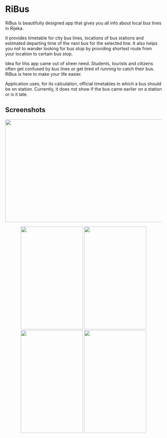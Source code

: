 # RiBus

RiBus is beautifully designed app that gives you all info about local bus lines in Rijeka.
 
It provides timetable for city bus lines, locations of bus stations and estimated departing time of the next bus for the selected line. It also helps you not to wander looking for bus stop by providing shortest route from your location to certain bus stop.
 
Idea for this app came out of sheer need. Students, tourists and citizens often get confused by bus lines or get tired of running to catch their bus. RiBus is here to make your life easier.

Application uses, for its calculation, official timetables in which a bus should be on station. Currently, it does not show if the bus came earlier on a station or is it late.

## Screenshots

<p align="center"><img src="https://github.com/marioloncar/RiBus-Android/blob/master/screenshots/home.png" width="520" height="330"></p>
<p align="center">
<img src="https://github.com/marioloncar/RiBus-Android/blob/master/screenshots/maps.png" width="200" height="330">
<img src="https://github.com/marioloncar/RiBus-Android/blob/master/screenshots/stations.png" width="200" height="330">
<img src="https://github.com/marioloncar/RiBus-Android/blob/master/screenshots/time_calculation.png" width="200" height="330">
<img src="https://github.com/marioloncar/RiBus-Android/blob/master/screenshots/timetable.png" width="200" height="330">
</p>
